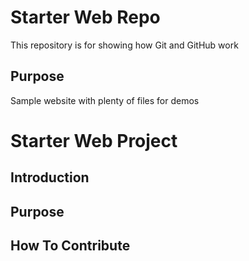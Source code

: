 # Starter Web Repo

This repository is for showing how Git and GitHub work

## Purpose

Sample website with plenty of files for demos

# Starter Web Project

## Introduction

## Purpose

## How To Contribute
